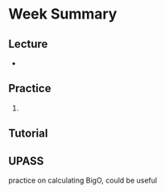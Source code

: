 # Week Summary

## Lecture

-

## Practice

1.

## Tutorial

## UPASS

practice on calculating BigO,
could be useful